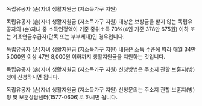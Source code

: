 독립유공자 (손)자녀 생활지원금 (저소득가구 지원)

독립유공자 (손)자녀 생활지원금 (저소득가구 지원) 대상은  보상금을 받지 않는 독립유공자의 (손)자녀 중 소득인정액이 기준 중위소득 70%(4인 기준 378만 675원) 이하 또는 기초연금수급자(단독 또는 부부세대)인 경우입니다.

독립유공자 (손)자녀 생활지원금 (저소득가구 지원) 내용은 소득 수준에 따라 매월 34만 5,000원 이상 47만 8,000원 이하까지 생활지원금을 지원하는 것입니다.

독립유공자 (손)자녀 생활지원금 (저소득가구 지원) 신청방법은 주소지 관할 보훈지(방)청에 신청하시면 됩니다.

독립유공자 (손)자녀 생활지원금 (저소득가구 지원) 신청문의는 주소지 관할 보훈지(방)청 및 보훈상담센터(1577-0606)로 하시면 됩니다.
